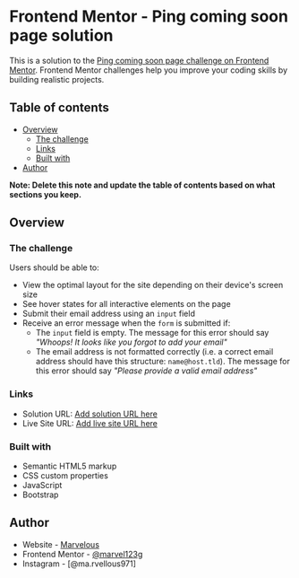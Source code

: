 # Frontend Mentor - Ping coming soon page solution

This is a solution to the [Ping coming soon page challenge on Frontend Mentor](https://www.frontendmentor.io/challenges/ping-single-column-coming-soon-page-5cadd051fec04111f7b848da). Frontend Mentor challenges help you improve your coding skills by building realistic projects. 

## Table of contents

- [Overview](#overview)
  - [The challenge](#the-challenge)
  - [Links](#Links)
  - [Built with](#built-with)
- [Author](#author)

**Note: Delete this note and update the table of contents based on what sections you keep.**

## Overview

### The challenge

Users should be able to:

- View the optimal layout for the site depending on their device's screen size
- See hover states for all interactive elements on the page
- Submit their email address using an `input` field
- Receive an error message when the `form` is submitted if:
	- The `input` field is empty. The message for this error should say *"Whoops! It looks like you forgot to add your email"*
	- The email address is not formatted correctly (i.e. a correct email address should have this structure: `name@host.tld`). The message for this error should say *"Please provide a valid email address"*


### Links

- Solution URL: [Add solution URL here](https://marvel123g.github.io/ping-coming-soon/)
- Live Site URL: [Add live site URL here](https://github.com/Marvel123g/ping-coming-soon.git)


### Built with

- Semantic HTML5 markup
- CSS custom properties
- JavaScript
- Bootstrap

## Author

- Website - [Marvelous](https://github.com/Marvel123g/ping-coming-soon.git)
- Frontend Mentor - [@marvel123g](https://www.frontendmentor.io/profile/Marvel123g)
- Instagram - [@ma.rvellous971]


